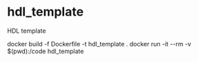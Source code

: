 # hdl_template
HDL template

docker build -f Dockerfile -t hdl_template .
docker run -it --rm -v $(pwd):/code hdl_template